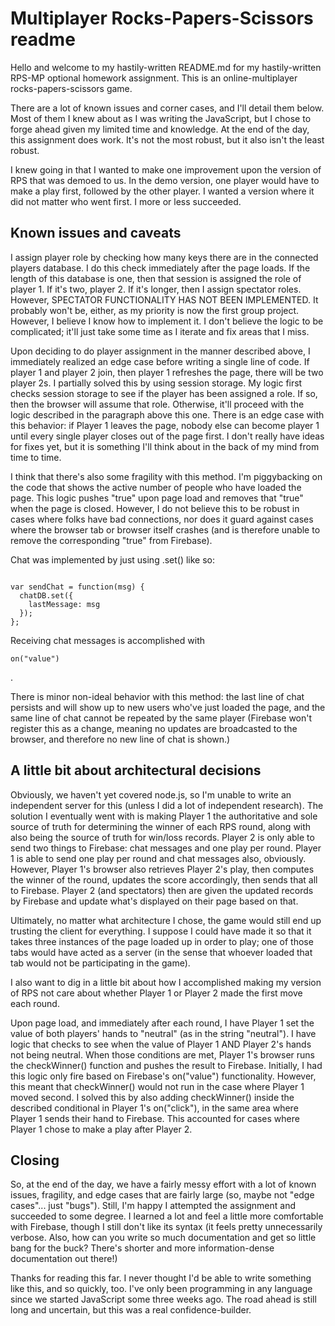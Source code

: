 Multiplayer Rocks-Papers-Scissors readme
========================================

Hello and welcome to my hastily-written README.md for my hastily-written RPS-MP optional homework assignment.  This is an online-multiplayer rocks-papers-scissors game.

There are a lot of known issues and corner cases, and I'll detail them below.  Most of them I knew about as I was writing the JavaScript, but I chose to forge ahead given my limited time and knowledge.  At the end of the day, this assignment does work.  It's not the most robust, but it also isn't the least robust.

I knew going in that I wanted to make one improvement upon the version of RPS that was demoed to us.  In the demo version, one player would have to make a play first, followed by the other player.  I wanted a version where it did not matter who went first.  I more or less succeeded.

Known issues and caveats
------------------------

I assign player role by checking how many keys there are in the connected players database.  I do this check immediately after the page loads.  If the length of this database is one, then that session is assigned the role of player 1.  If it's two, player 2.  If it's longer, then I assign spectator roles.  However, SPECTATOR FUNCTIONALITY HAS NOT BEEN IMPLEMENTED.  It probably won't be, either, as my priority is now the first group project.  However, I believe I know how to implement it.  I don't believe the logic to be complicated; it'll just take some time as I iterate and fix areas that I miss.

Upon deciding to do player assignment in the manner described above, I immediately realized an edge case before writing a single line of code.  If player 1 and player 2 join, then player 1 refreshes the page, there will be two player 2s.  I partially solved this by using session storage.  My logic first checks session storage to see if the player has been assigned a role.  If so, then the browser will assume that role.  Otherwise, it'll proceed with the logic described in the paragraph above this one.  There is an edge case with this behavior:  if Player 1 leaves the page, nobody else can become player 1 until every single player closes out of the page first.  I don't really have ideas for fixes yet, but it is something I'll think about in the back of my mind from time to time.

I think that there's also some fragility with this method.  I'm piggybacking on the code that shows the active number of people who have loaded the page.  This logic pushes "true" upon page load and removes that "true" when the page is closed.  However, I do not believe this to be robust in cases where folks have bad connections, nor does it guard against cases where the browser tab or browser itself crashes (and is therefore unable to remove the corresponding "true" from Firebase).

Chat was implemented by just using .set() like so:
<pre><code>
var sendChat = function(msg) {
  chatDB.set({
    lastMessage: msg
  });
};
</pre></code>

Receiving chat messages is accomplished with <pre><code>on("value")</pre></code>.

There is minor non-ideal behavior with this method:  the last line of chat persists and will show up to new users who've just loaded the page, and the same line of chat cannot be repeated by the same player (Firebase won't register this as a change, meaning no updates are broadcasted to the browser, and therefore no new line of chat is shown.)

A little bit about architectural decisions
------------------------------------------

Obviously, we haven't yet covered node.js, so I'm unable to write an independent server for this (unless I did a lot of independent research).  The solution I eventually went with is making Player 1 the authoritative and sole source of truth for determining the winner of each RPS round, along with also being the source of truth for win/loss records.  Player 2 is only able to send two things to Firebase:  chat messages and one play per round.  Player 1 is able to send one play per round and chat messages also, obviously.  However, Player 1's browser also retrieves Player 2's play, then computes the winner of the round, updates the score accordingly, then sends that all to Firebase.  Player 2 (and spectators) then are given the updated records by Firebase and update what's displayed on their page based on that.

Ultimately, no matter what architecture I chose, the game would still end up trusting the client for everything.  I suppose I could have made it so that it takes three instances of the page loaded up in order to play; one of those tabs would have acted as a server (in the sense that whoever loaded that tab would not be participating in the game).

I also want to dig in a little bit about how I accomplished making my version of RPS not care about whether Player 1 or Player 2 made the first move each round.

Upon page load, and immediately after each round, I have Player 1 set the value of both players' hands to "neutral" (as in the string "neutral").  I have logic that checks to see when the value of Player 1 AND Player 2's hands not being neutral.  When those conditions are met, Player 1's browser runs the checkWinner() function and pushes the result to Firebase.  Initially, I had this logic only fire based on Firebase's on("value") functionality.  However, this meant that checkWinner() would not run in the case where Player 1 moved second.  I solved this by also adding checkWinner() inside the described conditional in Player 1's on("click"), in the same area where Player 1 sends their hand to Firebase.  This accounted for cases where Player 1 chose to make a play after Player 2.

Closing
-------

So, at the end of the day, we have a fairly messy effort with a lot of known issues, fragility, and edge cases that are fairly large (so, maybe not "edge cases"... just "bugs").  Still, I'm happy I attempted the assignment and succeeded to some degree.  I learned a lot and feel a little more comfortable with Firebase, though I still don't like its syntax (it feels pretty unnecessarily verbose.  Also, how can you write so much documentation and get so little bang for the buck?  There's shorter and more information-dense documentation out there!)

Thanks for reading this far.  I never thought I'd be able to write something like this, and so quickly, too.  I've only been programming in any language since we started JavaScript some three weeks ago.  The road ahead is still long and uncertain, but this was a real confidence-builder.